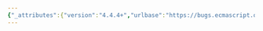 ```yaml
---
{"_attributes":{"version":"4.4.4+","urlbase":"https://bugs.ecmascript.org/","maintainer":"dherman@mozilla.com"},"bug":{"bug_id":2739,"creation_ts":"2014-04-25 05:43:00 -0700","short_desc":"14.5.17 ClassDefinitionEvaluation: Necessary to preserve evaluation order for static/prototype method definitions?","delta_ts":"2014-06-16 16:17:17 -0700","product":"Draft for 6th Edition","component":"technical issue","version":"Rev 23: April 5, 2014 Draft","rep_platform":"All","op_sys":"All","bug_status":"RESOLVED","resolution":"FIXED","priority":"Normal","bug_severity":"normal","everconfirmed":true,"reporter":{"uid":"andrebargull","name":"André Bargull"},"assigned_to":{"uid":"allen","name":"Allen Wirfs-Brock"},"long_desc":[{"commentid":7922,"comment_count":0,"who":{"uid":"andrebargull","name":"André Bargull"},"bug_when":"2014-04-25 05:43:07 -0700","thetext":"14.5.17 Runtime Semantics: ClassDefinitionEvaluation\n\nAll prototype method definitions are evaluated before any static method definition, which breaks source code definition order. This is visible by using computed property names. Is it necessary to preserve original source code definition order?\n\ntest case:\n---\nclass C {\n  static [(print(\"static def\"), \"\")] () { }\n  [(print(\"proto def\"), \"\")] () { }\n}\n---\n\nExpected output: ?\nActual output: \"proto def\" and then \"static def\""},{"commentid":8527,"comment_count":1,"who":{"uid":"allen","name":"Allen Wirfs-Brock"},"bug_when":"2014-05-16 16:44:23 -0700","thetext":"fixed in rev25 editor's draft"},{"commentid":9018,"comment_count":2,"who":{"uid":"allen","name":"Allen Wirfs-Brock"},"bug_when":"2014-06-16 16:17:17 -0700","thetext":"fixed in rev25 editor's draft"}]}}
---
```

